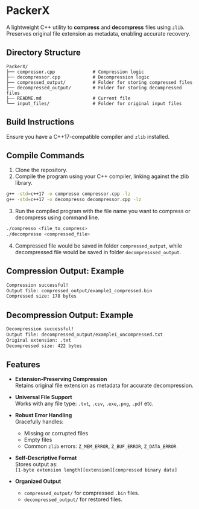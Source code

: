 # PackerX

A lightweight C++ utility to **compress** and **decompress** files using `zlib`.  
Preserves original file extension as metadata, enabling accurate recovery.

## Directory Structure
```
PackerX/
├── compressor.cpp              # Compression logic
├── decompressor.cpp            # Decompression logic
├── compressed_output/          # Folder for storing compressed files
├── decompressed_output/        # Folder for storing decompressed files
├── README.md                   # Current file
└── input_files/                # Folder for original input files
```
## Build Instructions

Ensure you have a C++17-compatible compiler and `zlib` installed.

## Compile Commands

1. Clone the repository.
2. Compile the program using your C++ compiler, linking against the zlib library.
```bash
g++ -std=c++17 -o compresso compressor.cpp -lz
g++ -std=c++17 -o decompresso decompressor.cpp -lz
```
3. Run the compiled program with the file name you want to compress or decompress using command line.
```bash
./compresso <file_to_compress>
./decompresso <compressed_file>
```
4. Compressed file would be saved in folder `compressed_output`, while decompressed file would be saved in folder `decompresssed_output`.

## Compression Output: Example
```bash
Compression successful!
Output file: compressed_output/example1_compressed.bin
Compressed size: 178 bytes
```

## Decompression Output: Example
```bash
Decompression successful!
Output file: decompressed_output/example1_uncompressed.txt
Original extension: .txt
Decompressed size: 422 bytes
```

## Features

- **Extension-Preserving Compression**  
  Retains original file extension as metadata for accurate decompression.

- **Universal File Support**  
  Works with any file type: `.txt`, `.csv`, `.exe`,`.png`, `.pdf` etc.

- **Robust Error Handling**  
  Gracefully handles:
  - Missing or corrupted files
  - Empty files
  - Common `zlib` errors: `Z_MEM_ERROR`, `Z_BUF_ERROR`, `Z_DATA_ERROR`

- **Self-Descriptive Format**  
  Stores output as:  
  `[1-byte extension length][extension][compressed binary data]`

- **Organized Output**  
  - `compressed_output/` for compressed `.bin` files.
  - `decompressed_output/` for restored files.
